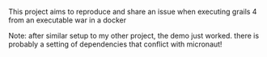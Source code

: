 This project aims to reproduce and share an issue when executing grails 4 from an executable war in a docker

Note: after similar setup to my other project, the demo just worked. there is probably a setting of dependencies that conflict with micronaut!